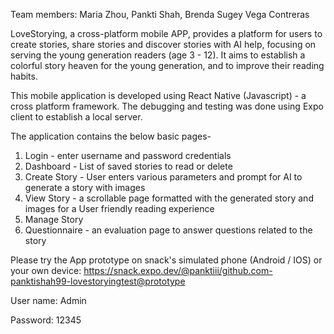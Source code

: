 Team members: Maria Zhou, Pankti Shah,  Brenda Sugey Vega Contreras

LoveStorying, a cross-platform mobile APP, provides a platform for users to create stories, share stories and discover stories with AI help, focusing on serving the young generation readers (age 3 - 12). It aims to establish a colorful story heaven for the young generation, and to improve their reading habits.

This mobile application is developed using React Native (Javascript) - a  cross platform framework. The debugging and testing was done using Expo client to establish a local server.

The application contains the below basic pages-
1. Login - enter username and password credentials
2. Dashboard - List of saved stories to read or delete
3. Create Story - User enters various parameters and prompt for AI to generate a story with images
4. View Story - a scrollable page formatted with the generated story and images for a User friendly reading experience
5. Manage Story
6. Questionnaire - an evaluation page to answer questions related to the story

Please try the App prototype on snack's simulated phone (Android / IOS) or your own device: https://snack.expo.dev/@panktiii/github.com-panktishah99-lovestoryingtest@prototype

User name: Admin

Password: 12345

